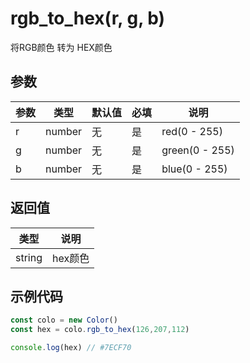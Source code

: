 # rgb_to_hex(r, g, b)
将RGB颜色 转为 HEX颜色

## 参数
参数   | 类型   | 默认值 | 必填| 说明
---    | ---   | ---    | --- | ---
r | number | 无 | 是  | red(0 - 255)
g | number | 无 | 是  | green(0 - 255)
b | number | 无 | 是  | blue(0 - 255)


## 返回值
类型   |  说明
---    | ---
string | hex颜色


## 示例代码
```javascript
const colo = new Color()
const hex = colo.rgb_to_hex(126,207,112)

console.log(hex) // #7ECF70
```